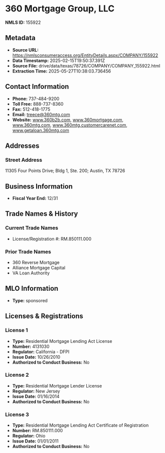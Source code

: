 # 360 Mortgage Group, LLC

**NMLS ID:** 155922

## Metadata
- **Source URL:** https://nmlsconsumeraccess.org/EntityDetails.aspx/COMPANY/155922
- **Data Timestamp:** 2025-02-15T19:50:37.391Z
- **Source File:** drive/data/texas/78726/COMPANY/COMPANY_155922.html
- **Extraction Time:** 2025-05-27T10:38:03.736456

## Contact Information
- **Phone:** 737-484-9200
- **Toll Free:** 888-737-8360
- **Fax:** 512-418-1775
- **Email:** treece@360mtg.com
- **Website:** www.360b2b.com, www.360mortgage.com, www.360mtg.com, www.360mtg.customercarenet.com, www.getaloan.360mtg.com

## Addresses
### Street Address
11305 Four Points Drive; Bldg 1, Ste. 200; Austin, TX 78726

## Business Information
- **Fiscal Year End:** 12/31

## Trade Names & History
### Current Trade Names
- License/Registration #: RM.850111.000

### Prior Trade Names
- 360 Reverse Mortgage
- Alliance Mortgage Capital
- VA Loan Authority

## MLO Information
- **Type:** sponsored

## Licenses & Registrations

### License 1
- **Type:** Residential Mortgage Lending Act License
- **Number:** 4131030
- **Regulator:** California - DFPI
- **Issue Date:** 10/26/2010
- **Authorized to Conduct Business:** No

### License 2
- **Type:** Residential Mortgage Lender License
- **Regulator:** New Jersey
- **Issue Date:** 01/16/2014
- **Authorized to Conduct Business:** No

### License 3
- **Type:** Residential Mortgage Lending Act Certificate of Registration
- **Number:** RM.850111.000
- **Regulator:** Ohio
- **Issue Date:** 01/01/2011
- **Authorized to Conduct Business:** No
